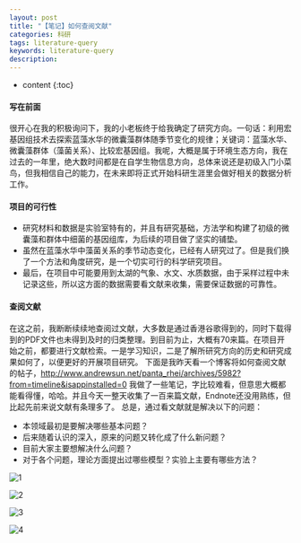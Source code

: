```yaml
---
layout: post
title: "【笔记】如何查阅文献"
categories: 科研
tags: literature-query
keywords: literature-query
description: 
---
```


* content
{:toc}

#### 写在前面

很开心在我的积极询问下，我的小老板终于给我确定了研究方向。一句话：利用宏基因组技术去探索蓝藻水华的微囊藻群体随季节变化的规律；关键词：蓝藻水华、微囊藻群体（藻菌关系）、比较宏基因组。我呢，大概是属于环境生态方向，我在过去的一年里，绝大数时间都是在自学生物信息方向，总体来说还是初级入门小菜鸟，但我相信自己的能力，在未来即将正式开始科研生涯里会做好相关的数据分析工作。






#### 项目的可行性

- 研究材料和数据是实验室特有的，并且有研究基础，方法学和构建了初级的微囊藻和群体中细菌的基因组库，为后续的项目做了坚实的铺垫。
- 虽然在蓝藻水华中藻菌关系的季节动态变化，已经有人研究过了。但是我们换了一个方法和角度研究，是一个切实可行的科学研究项目。
- 最后，在项目中可能要用到太湖的气象、水文、水质数据，由于采样过程中未记录这些，所以这方面的数据需要看文献来收集，需要保证数据的可靠性。
#### 查阅文献
在这之前，我断断续续地查阅过文献，大多数是通过香港谷歌得到的，同时下载得到的PDF文件也未得到及时的归类整理。到目前为止，大概有70来篇。在项目开始之前，都要进行文献检索。一是学习知识，二是了解所研究方向的历史和研究成果如何了，以便更好的开展项目研究。
下面是我昨天看一个博客将如何查阅文献的帖子，http://www.andrewsun.net/panta_rhei/archives/5982?from=timeline&isappinstalled=0 我做了一些笔记，字比较难看，但意思大概都能看得懂，哈哈。并且今天一整天收集了一百来篇文献，Endnote还没用熟练，但比起先前来说文献有条理多了。
总是，通过看文献就是解决以下的问题：
- 本领域最初是要解决哪些基本问题？
- 后来随着认识的深入，原来的问题又转化成了什么新问题？
- 目前大家主要想解决什么问题？
- 对于各个问题，理论方面提出过哪些模型？实验上主要有哪些方法？

![1](http://o7zaxp1i2.bkt.clouddn.com/d18359ea-93b8-4d99-b1a8-d492805e191a.jpg)

![2](http://o7zaxp1i2.bkt.clouddn.com/c20c781c-27bf-475f-87e6-d63366cac73c.jpg)

![3](http://o7zaxp1i2.bkt.clouddn.com/ad07b2de-bc64-4758-82cd-726e64a8b032.jpg)

![4](http://o7zaxp1i2.bkt.clouddn.com/93091dc7-231b-4419-88b1-0d4fe0687a37.jpg)








